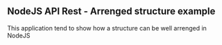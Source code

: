 ## NodeJS API Rest - Arrenged structure example

This application tend to show how a structure can be well arrenged in NodeJS